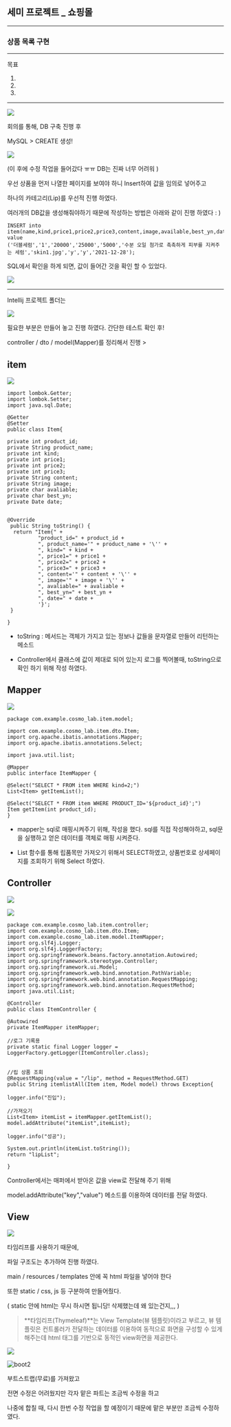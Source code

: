 ## 세미 프로젝트 _ 쇼핑몰 ##

---

### 상품 목록 구현  ###

---

목표 

1.

2.

3.

---



![](C:/Users/%EC%9D%B4%EB%AF%BF%EC%9D%8C/Desktop/%EC%83%81%ED%92%88.jpg)



회의를 통해, DB 구축 진행 후 

MySQL > CREATE 생성!

![](C:/Users/%EC%9D%B4%EB%AF%BF%EC%9D%8C/Desktop/DB.jpg)



(이 후에 수정 작업을 들어갔다 ㅠㅠ DB는 진짜 너무 어려워 ) 



우선 상품을 먼저 나열한 페이지를 보여야 하니 Insert하여 값을 임의로 넣어주고 

하나의 카테고리(Lip)를  우선적 진행 하였다. 

여러개의 DB값을 생성해줘야하기 때문에 작성하는 방법은 아래와 같이 진행 하였다 : ) 

```
INSERT into item(name,kind,price1,price2,price3,content,image,available,best_yn,date)
value
('더블세럼','1','20000','25000','5000','수분 오일 첨가로 촉촉하게 피부를 지켜주는 세럼','skin1.jpg','y','y','2021-12-28'); 
```



SQL에서 확인을 하게 되면, 값이 들어간 것을 확인 할 수 있었다. 

![](%EC%83%81%ED%92%88%EB%AA%A9%EB%A1%9D.assets/%EB%94%94%EB%B9%84.jpg)



---



Intellij 프로젝트 폴더는 

![](%EC%83%81%ED%92%88%EB%AA%A9%EB%A1%9D.assets/%ED%8F%B4%EB%8D%94.jpg)

필요한 부분은 만들어 놓고 진행 하였다. 간단한 테스트 확인 후! 

controller / dto / model(Mapper)를 정리해서 진행 > 



## item ##

![](%EC%83%81%ED%92%88%EB%AA%A9%EB%A1%9D.assets/dto.jpg)



```
import lombok.Getter;
import lombok.Setter;
import java.sql.Date;

@Getter
@Setter
public class Item{

private int product_id;
private String product_name;
private int kind;
private int price1;
private int price2;
private int price3;
private String content;
private String image;
private char avaliable;
private char best_yn;
private Date date; 


@Override
 public String toString() {
  return "Item{" +
          "product_id=" + product_id +
          ", product_name='" + product_name + '\'' +
          ", kind=" + kind +
          ", price1=" + price1 +
          ", price2=" + price2 +
          ", price3=" + price3 +
          ", content='" + content + '\'' +
          ", image='" + image + '\'' +
          ", avaliable=" + avaliable +
          ", best_yn=" + best_yn +
          ", date=" + date +
          '}';
 }

}

```



* toString :  메서드는 객체가 가지고 있는 정보나 값들을 문자열로 만들어 리턴하는 메소드

- Controller에서 클래스에 값이 제대로 되어 있는지 로그를 찍어볼때,  toString으로 확인 하기 위해 작성 하였다.



## Mapper ##

![](%EC%83%81%ED%92%88%EB%AA%A9%EB%A1%9D.assets/mapper.jpg)

```
package com.example.cosmo_lab.item.model;

import com.example.cosmo_lab.item.dto.Item;
import org.apache.ibatis.annotations.Mapper;
import org.apache.ibatis.annotations.Select;

import java.util.list;

@Mapper
public interface ItemMapper {

@Select("SELECT * FROM item WHERE kind=2;")
List<Item> getItemList();

@Select("SELECT * FROM item WHERE PRODUCT_ID='${product_id}';")
Item getItem(int product_id);
}
```

- mapper는 sql로 매핑시켜주기 위해, 작성을 했다. sql를 직접 작성해야하고, sql문을 실행하고 얻은 데이터를 객체로 매핑 시켜준다.

- List 함수를 통해 립품목만 가져오기 위해서 SELECT하였고, 상품번호로 상세페이지를 조회하기 위해 Select 하였다. 



## Controller ## 

![](%EC%83%81%ED%92%88%EB%AA%A9%EB%A1%9D.assets/co.jpg)

![](%EC%83%81%ED%92%88%EB%AA%A9%EB%A1%9D.assets/co2.jpg)



```
package com.example.cosmo_lab.item.controller;
import com.example.cosmo_lab.item.dto.Item;
import com.example.cosmo_lab.item.model.ItemMapper;
import org.slf4j.Logger;
import org.slf4j.LoggerFactory;
import org.springframework.beans.factory.annotation.Autowired;
import org.springframework.stereotype.Controller;
import org.springframework.ui.Model;
import org.springframework.web.bind.annotation.PathVariable;
import org.springframework.web.bind.annotation.RequestMapping;
import org.springframework.web.bind.annotation.RequestMethod;
import java.util.List;
 
@Controller
public class ItemController {
 
@Autowired
private ItemMapper itemMapper;
 
//로그 기록용
private static final Logger logger = LoggerFactory.getLogger(ItemController.class);
 
 
//립 상품 조회
@RequestMapping(value = "/lip", method = RequestMethod.GET)
public String itemlistAll(Item item, Model model) throws Exception{
 
logger.info("진입");
 
//가져오기
List<Item> itemList = itemMapper.getItemList();
model.addAttribute("itemList",itemList);
 
logger.info("성공");
 
System.out.println(itemList.toString());
return "lipList";
 
}
```





Controller에서는 매퍼에서 받아온 값을 view로 전달해 주기 위해 

model.addAttribute("key","value") 메소드를 이용하여 데이터를 전달 하였다. 



## View

![](%EC%83%81%ED%92%88%EB%AA%A9%EB%A1%9D.assets/res.jpg)



타임리프를 사용하기 때문에, 

파일 구조도는 추가하여 진행 하였다. 

 

main / resources / templates 안에 꼭 html 파일을 넣어야 한다 

또한 static / css, js 등 구분하여 만들어줬다. 

 

 

( static 안에 html는 무시 하시면 됩니당! 삭제했는데 왜 있는건지,,, )

>
>
>**타임리프(Thymeleaf)**는
>View Template(뷰 템플릿)이라고 부르고, 
>뷰 템플릿은 컨트롤러가 전달하는 데이터를 이용하여 동적으로 화면을 구성할 수 있게 해주는데 
>html 태그를 기반으로 동적인 view화면을 제공한다. 



![](%EC%83%81%ED%92%88%EB%AA%A9%EB%A1%9D.assets/boot.jpg)

![boot2](%EC%83%81%ED%92%88%EB%AA%A9%EB%A1%9D.assets/boot2.jpg)





부트스트랩(무료)를 가져왔고

전면 수정은 어려웠지만 각자 맡은 파트는 조금씩 수정을 하고 

나중에 합칠 때, 다시 한번 수정 작업을 할 예정이기 때문에 맡은 부분만 조금씩 수정하였다. 
